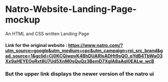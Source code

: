 # Natro-Website-Landing-Page-mockup
An HTML and CSS written Landing Page
#### Link for the original website : https://www.natro.com/?utm_source=google&utm_medium=cpc&utm_campaign=roi_src_brand&gad_source=1&gclid=Cj0KCQjwpvK4BhDUARIsADHt9sQO_qYdB4TbWaO3Xx9aHEYEOoRxt8U7Ud5XnM0sQuQz3BemD7XgIA8aAqI0EALw_wcB

### But the upper link displays the newer version of the natro ui
